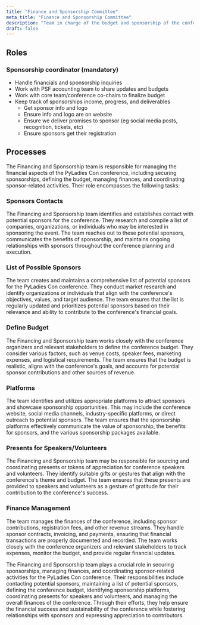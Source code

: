 ```yaml
---
title: "Finance and Sponsorship Committee"
meta_title: "Finance and Sponsorship Committee"
description: "Team in charge of the budget and sponsorship of the confenrence"
draft: false
---
```



## Roles

### Sponsorship coordinator (mandatory)

* Handle financials and sponsorship inquiries
* Work with PSF accounting team to share updates and budgets
* Work with core team/conference co-chairs to finalize budget
* Keep track of sponsorships income, progress, and deliverables
    * Get sponsor info and logo
    * Ensure info and logo are on website
    * Ensure we deliver promises to sponsor (eg social media posts,
      recognition, tickets, etc)
    * Ensure sponsors get their registration

## Processes

The Financing and Sponsorship team is responsible for managing the financial
aspects of the PyLadies Con conference, including securing sponsorships,
defining the budget, managing finances, and coordinating sponsor-related
activities. Their role encompasses the following tasks:

### Sponsors Contacts

The Financing and Sponsorship team identifies and establishes contact with
potential sponsors for the conference. They research and compile a list of
companies, organizations, or individuals who may be interested in sponsoring
the event. The team reaches out to these potential sponsors, communicates the
benefits of sponsorship, and maintains ongoing relationships with sponsors
throughout the conference planning and execution.

### List of Possible Sponsors

The team creates and maintains a comprehensive list of potential sponsors for
the PyLadies Con conference. They conduct market research and identify
organizations or individuals that align with the conference's objectives,
values, and target audience. The team ensures that the list is regularly
updated and prioritizes potential sponsors based on their relevance and ability
to contribute to the conference's financial goals.

### Define Budget

The Financing and Sponsorship team works closely with the conference organizers
and relevant stakeholders to define the conference budget. They consider
various factors, such as venue costs, speaker fees, marketing expenses, and
logistical requirements. The team ensures that the budget is realistic, aligns
with the conference's goals, and accounts for potential sponsor contributions
and other sources of revenue.

### Platforms

The team identifies and utilizes appropriate platforms to attract sponsors and
showcase sponsorship opportunities. This may include the conference website,
social media channels, industry-specific platforms, or direct outreach to
potential sponsors. The team ensures that the sponsorship platforms effectively
communicate the value of sponsorship, the benefits for sponsors, and the
various sponsorship packages available.

### Presents for Speakers/Volunteers

The Financing and Sponsorship team may be responsible for sourcing and
coordinating presents or tokens of appreciation for conference speakers and
volunteers. They identify suitable gifts or gestures that align with the
conference's theme and budget. The team ensures that these presents are
provided to speakers and volunteers as a gesture of gratitude for their
contribution to the conference's success.

### Finance Management

The team manages the finances of the conference, including sponsor
contributions, registration fees, and other revenue streams. They handle
sponsor contracts, invoicing, and payments, ensuring that financial
transactions are properly documented and recorded. The team works closely with
the conference organizers and relevant stakeholders to track expenses, monitor
the budget, and provide regular financial updates.


The Financing and Sponsorship team plays a crucial role in securing
sponsorships, managing finances, and coordinating sponsor-related activities
for the PyLadies Con conference. Their responsibilities include contacting
potential sponsors, maintaining a list of potential sponsors, defining the
conference budget, identifying sponsorship platforms, coordinating presents for
speakers and volunteers, and managing the overall finances of the conference.
Through their efforts, they help ensure the financial success and
sustainability of the conference while fostering relationships with sponsors
and expressing appreciation to contributors.

